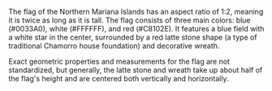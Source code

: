 The flag of the Northern Mariana Islands has an aspect ratio of 1:2, meaning it is twice as long as it is tall. The flag consists of three main colors: blue (#0033A0), white (#FFFFFF), and red (#C8102E). It features a blue field with a white star in the center, surrounded by a red latte stone shape (a type of traditional Chamorro house foundation) and decorative wreath.

Exact geometric properties and measurements for the flag are not standardized, but generally, the latte stone and wreath take up about half of the flag's height and are centered both vertically and horizontally.